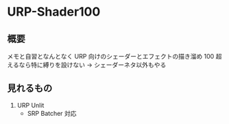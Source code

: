 # URP-Shader100

## 概要

メモと自習となんとなく
URP 向けのシェーダーとエフェクトの描き溜め
100 超えるなら特に縛りを設けない
-> シェーダーネタ以外もやる

## 見れるもの

1. URP Unlit
    - SRP Batcher 対応
